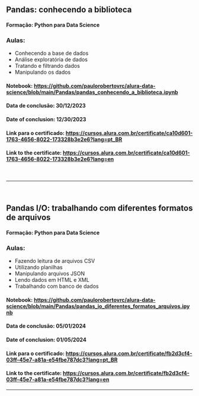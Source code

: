 ## Pandas: conhecendo a biblioteca
#### Formação: Python para Data Science

### Aulas:
- Conhecendo a base de dados
- Análise exploratória de dados
- Tratando e filtrando dados
- Manipulando os dados

#### Notebook: https://github.com/paulorobertovrc/alura-data-science/blob/main/Pandas/pandas_conhecendo_a_biblioteca.ipynb

#### Data de conclusão: 30/12/2023
#### Date of conclusion: 12/30/2023

#### Link para o certificado: https://cursos.alura.com.br/certificate/ca10d601-1763-4656-8022-173328b3e2e6?lang=pt_BR
#### Link to the certificate: https://cursos.alura.com.br/certificate/ca10d601-1763-4656-8022-173328b3e2e6?lang=en

<br/>

-----

<br/>

## Pandas I/O: trabalhando com diferentes formatos de arquivos
#### Formação: Python para Data Science

### Aulas:
- Fazendo leitura de arquivos CSV
- Utilizando planilhas
- Manipulando arquivos JSON
- Lendo dados em HTML e XML
- Trabalhando com banco de dados

#### Notebook: https://github.com/paulorobertovrc/alura-data-science/blob/main/Pandas/pandas_io_diferentes_formatos_arquivos.ipynb

#### Data de conclusão: 05/01/2024
#### Date of conclusion: 01/05/2024

#### Link para o certificado: https://cursos.alura.com.br/certificate/fb2d3cf4-03ff-45e7-a81a-e54fbe787dc3?lang=pt_BR
#### Link to the certificate: https://cursos.alura.com.br/certificate/fb2d3cf4-03ff-45e7-a81a-e54fbe787dc3?lang=en
___
